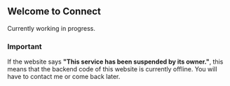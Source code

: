 ## Welcome to Connect
Currently working in progress.

### Important
If the website says **"This service has been suspended by its owner."**, this means that the backend code of this website is currently offline. You will have to contact me or come back later.
